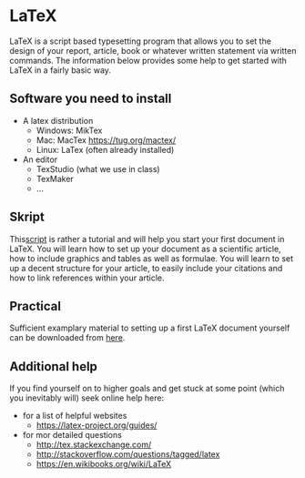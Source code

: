 # LaTeX

LaTeX is a script based typesetting program that allows you to set the design of your report, article, book
or whatever written statement via written commands. 
The information below provides some help to get started with LaTeX in a fairly basic way. 

## Software you need to install

* A latex distribution
  * Windows: MikTex
  * Mac: MacTex https://tug.org/mactex/
  * Linux: LaTex (often already installed)
* An editor
  * TexStudio (what we use in class)
  * TexMaker
  * ...

## Skript

This[script](https://github.com/florianhartig/ResearchSkills/blob/master/Labs/LaTeX/Script/how_to_latex.pdf) is rather a tutorial and will help you start your first document in LaTeX. You will learn how to set up your document
as a scientific article, how to include graphics and tables as well as formulae. You will learn to set up a decent
structure for your article, to easily include your citations and how to link references within your article.

## Practical

Sufficient examplary material to setting up a first LaTeX document yourself can be downloaded from [here](https://github.com/florianhartig/ResearchSkills/blob/master/Labs/LaTeX/Prcatical).
  
## Additional help

If you find yourself on to higher goals and get stuck at some point (which you inevitably will) seek online help here:

* for a list of helpful websites
  * https://latex-project.org/guides/
* for mor detailed questions
  * http://tex.stackexchange.com/
  * http://stackoverflow.com/questions/tagged/latex
  * https://en.wikibooks.org/wiki/LaTeX